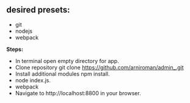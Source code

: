
## desired presets:
* git
* nodejs
* webpack


**Steps:**

* In terminal open empty directory for app.
* Clone repository git clone https://github.com/arniroman/admin_.git
* Install additional modules npm install.
* node index.js.
* webpack 
* Navigate to http://localhost:8800 in your browser.

